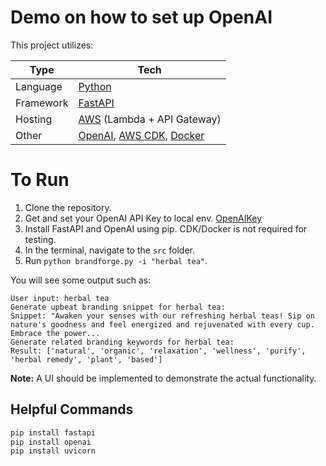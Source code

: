 # Demo on how to set up OpenAI

This project utilizes:

| Type      | Tech                                                                                                     |
| --------- | -------------------------------------------------------------------------------------------------------- |
| Language  | [Python](https://www.python.org/)                                                                        |
| Framework | [FastAPI](https://fastapi.tiangolo.com/)                                                                 |
| Hosting   | [AWS](https://aws.amazon.com/) (Lambda + API Gateway)                                                    |
| Other     | [OpenAI](https://openai.com/), [AWS CDK](https://aws.amazon.com/cdk/), [Docker](https://www.docker.com/) |

# To Run

1. Clone the repository.
2. Get and set your OpenAI API Key to local env. [OpenAIKey](https://platform.openai.com/api-keys)
3. Install FastAPI and OpenAI using pip. CDK/Docker is not required for testing.
4. In the terminal, navigate to the `src` folder.
5. Run `python brandforge.py -i "herbal tea"`.

You will see some output such as:

```
User input: herbal tea
Generate upbeat branding snippet for herbal tea:
Snippet: "Awaken your senses with our refreshing herbal teas! Sip on nature's goodness and feel energized and rejuvenated with every cup. Embrace the power...
Generate related branding keywords for herbal tea:
Result: ['natural', 'organic', 'relaxation', 'wellness', 'purify', 'herbal remedy', 'plant', 'based']
```

**Note:** A UI should be implemented to demonstrate the actual functionality.

## Helpful Commands

```bash
pip install fastapi
pip install openai
pip install uvicorn
```

